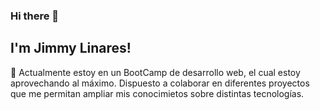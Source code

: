 ### Hi there 👋
## I'm Jimmy Linares!

🌱 Actualmente estoy en un BootCamp de desarrollo web, el cual estoy aprovechando al máximo. 
Dispuesto a colaborar en diferentes proyectos que me permitan ampliar mis conocimietos sobre distintas tecnologías.


<!--
**Vikingo92/Vikingo92** is a ✨ _special_ ✨ repository because its `README.md` (this file) appears on your GitHub profile.

Here are some ideas to get you started:

- 🔭 I’m currently working on ...
- 🌱 I’m currently learning ...
- 👯 I’m looking to collaborate on ...
- 🤔 I’m looking for help with ...
- 💬 Ask me about ...
- 📫 How to reach me: ...
- 😄 Pronouns: ...
- ⚡ Fun fact: ...
-->
